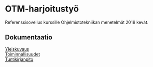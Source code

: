 ﻿# OTM-harjoitustyö

Referenssisovellus kurssille Ohjelmistotekniikan menetelmät 2018 kevät.

## Dokumentaatio
[Yleiskuvaus](https://github.com/tviivi/otm-harjoitustyo/blob/master/dokumentointi/yleiskuvaus.md) <br />
[Toiminnallisuudet](https://github.com/tviivi/otm-harjoitustyo/blob/master/dokumentointi/toiminnallisuudet.md) <br />
[Tuntikirjanpito](https://github.com/tviivi/otm-harjoitustyo/blob/master/dokumentointi/tuntikirjanpito.md)